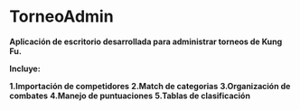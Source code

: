 # TorneoAdmin
<b>Aplicación de escritorio desarrollada para administrar torneos de Kung Fu.</b>

<b>Incluye:</b>

<b>1.Importación de competidores</b>
<b>2.Match de categorias</b>
<b>3.Organización de combates</b>
<b>4.Manejo de puntuaciones</b>
<b>5.Tablas de clasificación</b>
